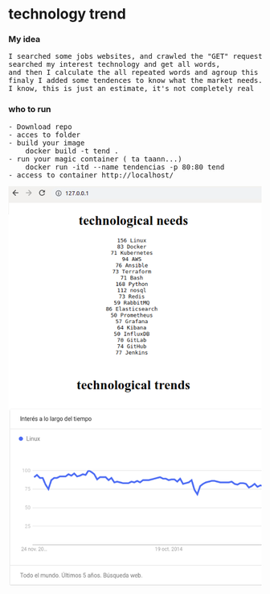 # technology trend

### My idea
<pre>
I searched some jobs websites, and crawled the "GET" request, after that, 
searched my interest technology and get all words, 
and then I calculate the all repeated words and agroup this in a index.html
finaly I added some tendences to know what the market needs.
I know, this is just an estimate, it's not completely real
</pre>


### who to run
<pre>
- Download repo
- acces to folder
- build your image
	docker build -t tend .
- run your magic container ( ta taann...)
	docker run -itd --name tendencias -p 80:80 tend
- access to container http://localhost/
</pre>

<p align="center">
  <img src="example.png"/><br>
</p>
